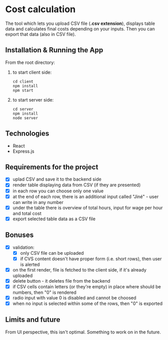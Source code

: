 # Cost calculation

The tool which lets you upload CSV file (**.csv extension**), displays table data and calculates final costs depending on your inputs. Then you can export that data (also in CSV file).

## Installation & Running the App

From the root directory:

1. to start client side:

    ```text
    cd client
    npm install
    npm start
    ```

2. to start server side:

    ```text
    cd server
    npm install
    node server
    ```

## Technologies

- React
- Express.js

## Requirements for the project

- [x] uplad CSV and save it to the backend side
- [x] render table displaying data from CSV (if they are presented)
- [x] in each row you can choose only one value
- [x] at the end of each row, there is an additional input called "Jiné" - user can write in any number
- [x] under the table there is overview of total hours, input for wage per hour and total cost
- [x] export selected table data as a CSV file

## Bonuses

- [x] validation:
  - [x] only CSV file can be uploaded
  - [x] if CVS content doesn't have proper form (i.e. short rows), then user is alerted
- [x] on the first render, file is fetched to the client side, if it's already uploaded
- [x] delete button - it deletes file from the backend
- [x] if CSV cells contain letters (or they're empty) in place where should be numbers, then "0" is rendered
- [x] radio input with value 0 is disabled and cannot be choosed
- [x] when no input is selected within some of the rows, then "0" is exported

## Limits and future

From UI perspective, this isn't optimal. Something to work on in the future.
